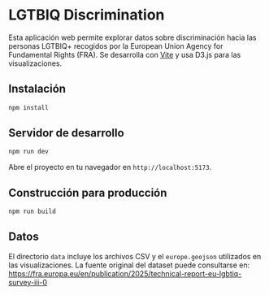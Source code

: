 # LGTBIQ Discrimination

Esta aplicación web permite explorar datos sobre discriminación hacia las personas LGTBIQ+ recogidos por la European Union Agency for Fundamental Rights (FRA). Se desarrolla con [Vite](https://vitejs.dev/) y usa D3.js para las visualizaciones.

## Instalación

```bash
npm install
```

## Servidor de desarrollo

```bash
npm run dev
```

Abre el proyecto en tu navegador en `http://localhost:5173`.

## Construcción para producción

```bash
npm run build
```

## Datos

El directorio `data` incluye los archivos CSV y el `europe.geojson` utilizados en las visualizaciones. La fuente original del dataset puede consultarse en:
<https://fra.europa.eu/en/publication/2025/technical-report-eu-lgbtiq-survey-iii-0>
